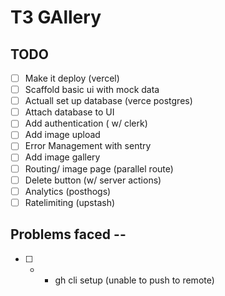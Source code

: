 # T3 GAllery

## TODO

- [ ] Make it deploy (vercel)
- [ ] Scaffold basic ui with mock data
- [ ] Actuall set up database (verce postgres)
- [ ] Attach database to UI
- [ ] Add authentication ( w/ clerk)
- [ ] Add image upload
- [ ] Error Management with sentry
- [ ] Add image gallery
- [ ] Routing/ image page (parallel route)
- [ ] Delete button (w/ server actions)
- [ ] Analytics (posthogs)
- [ ] Ratelimiting (upstash)

## Problems faced --

- [ ] - - gh cli setup (unable to push to remote)
